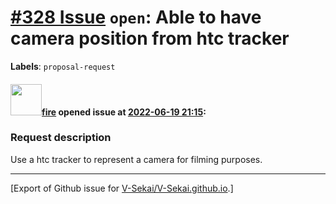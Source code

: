 # [\#328 Issue](https://github.com/V-Sekai/V-Sekai.github.io/issues/328) `open`: Able to have camera position from htc tracker
**Labels**: `proposal-request`


#### <img src="https://avatars.githubusercontent.com/u/32321?u=c2e06a3d2b49a467aa907e54aa259516440267cc&v=4" width="50">[fire](https://github.com/fire) opened issue at [2022-06-19 21:15](https://github.com/V-Sekai/V-Sekai.github.io/issues/328):

### Request description

Use a htc tracker to represent a camera for filming purposes.




-------------------------------------------------------------------------------



[Export of Github issue for [V-Sekai/V-Sekai.github.io](https://github.com/V-Sekai/V-Sekai.github.io).]
